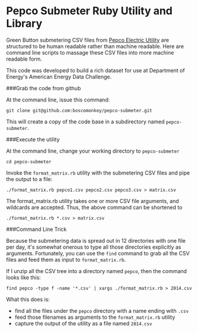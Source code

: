 # Pepco Submeter Ruby Utility and Library

Green Button submetering CSV files from [Pepco Electric Utility](http://www.pepco.com/) are structured to be human readable rather than machine readable. Here are command line scripts to massage these CSV files into more machine readable form.

This code was developed to build a rich dataset for use at Department of Energy's American Energy Data Challenge.

###Grab the code from github

At the command line, issue this command:

````
git clone git@github.com:boscomonkey/pepco-submeter.git
````

This will create a copy of the code base in a subdirectory named `pepco-submeter`.

###Execute the utility

At the command line, change your working directory to `pepco-submeter`

````
cd pepco-submeter
````

Invoke the `format_matrix.rb` utility with the submetering CSV files and pipe the output to a file:

````
./format_matrix.rb pepco1.csv pepco2.csv pepco3.csv > matrix.csv
````

The format_matrix.rb utility takes one or more CSV file arguments, and wildcards are accepted. Thus, the above command can be shortened to

````
./format_matrix.rb *.csv > matrix.csv
````

###Command Line Trick

Because the submetering data is spread out in 12 directories with one file per day, it's somewhat onerous to type all those directories explicitly as arguments. Fortunately, you can use the ````find```` command to grab all the CSV files and feed them as input to ````format_matrix.rb````.

If I unzip all the CSV tree into a directory named ````pepco````, then the command looks like this:

````
find pepco -type f -name '*.csv' | xargs ./format_matrix.rb > 2014.csv
````

What this does is:

* find all the files under the ````pepco```` directory with a name ending with ````.csv````
* feed those filenames as arguments to the ````format_matrix.rb```` utility
* capture the output of the utility as a file named ````2014.csv````
